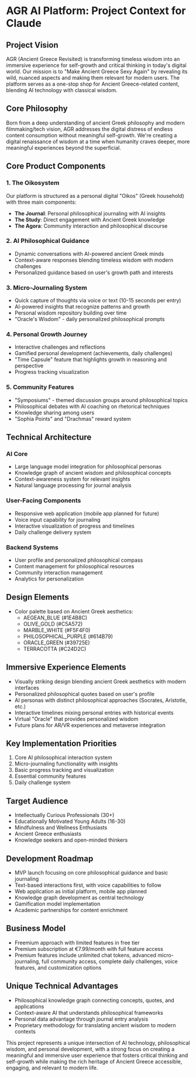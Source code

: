 # AGR AI Platform: Project Context for Claude

## Project Vision
AGR (Ancient Greece Revisited) is transforming timeless wisdom into an immersive experience for self-growth and critical thinking in today's digital world. Our mission is to "Make Ancient Greece Sexy Again" by revealing its wild, nuanced aspects and making them relevant for modern users. The platform serves as a one-stop shop for Ancient Greece-related content, blending AI technology with classical wisdom.

## Core Philosophy
Born from a deep understanding of ancient Greek philosophy and modern filmmaking/tech vision, AGR addresses the digital distress of endless content consumption without meaningful self-growth. We're creating a digital renaissance of wisdom at a time when humanity craves deeper, more meaningful experiences beyond the superficial.

## Core Product Components

### 1. The Oikosystem
Our platform is structured as a personal digital "Oikos" (Greek household) with three main components:
- **The Journal**: Personal philosophical journaling with AI insights
- **The Study**: Direct engagement with Ancient Greek knowledge
- **The Agora**: Community interaction and philosophical discourse

### 2. AI Philosophical Guidance
- Dynamic conversations with AI-powered ancient Greek minds
- Context-aware responses blending timeless wisdom with modern challenges
- Personalized guidance based on user's growth path and interests

### 3. Micro-Journaling System
- Quick capture of thoughts via voice or text (10-15 seconds per entry)
- AI-powered insights that recognize patterns and growth
- Personal wisdom repository building over time
- "Oracle's Wisdom" - daily personalized philosophical prompts

### 4. Personal Growth Journey
- Interactive challenges and reflections
- Gamified personal development (achievements, daily challenges)
- "Time Capsule" feature that highlights growth in reasoning and perspective
- Progress tracking visualization

### 5. Community Features
- "Symposiums" - themed discussion groups around philosophical topics
- Philosophical debates with AI coaching on rhetorical techniques
- Knowledge sharing among users
- "Sophia Points" and "Drachmas" reward system

## Technical Architecture

### AI Core
- Large language model integration for philosophical personas
- Knowledge graph of ancient wisdom and philosophical concepts
- Context-awareness system for relevant insights
- Natural language processing for journal analysis

### User-Facing Components
- Responsive web application (mobile app planned for future)
- Voice input capability for journaling
- Interactive visualization of progress and timelines
- Daily challenge delivery system

### Backend Systems
- User profile and personalized philosophical compass
- Content management for philosophical resources
- Community interaction management
- Analytics for personalization

## Design Elements
- Color palette based on Ancient Greek aesthetics:
  - AEGEAN_BLUE (#1E4B8C) 
  - OLIVE_GOLD (#C5A572)
  - MARBLE_WHITE (#F5F4F0)
  - PHILOSOPHICAL_PURPLE (#614B79)
  - ORACLE_GREEN (#39725E)
  - TERRACOTTA (#C24D2C)

## Immersive Experience Elements
- Visually striking design blending ancient Greek aesthetics with modern interfaces
- Personalized philosophical quotes based on user's profile
- AI personas with distinct philosophical approaches (Socrates, Aristotle, etc.)
- Interactive timelines mixing personal entries with historical events
- Virtual "Oracle" that provides personalized wisdom
- Future plans for AR/VR experiences and metaverse integration

## Key Implementation Priorities
1. Core AI philosophical interaction system
2. Micro-journaling functionality with insights
3. Basic progress tracking and visualization
4. Essential community features
5. Daily challenge system

## Target Audience
- Intellectually Curious Professionals (30+)
- Educationally Motivated Young Adults (16-30)
- Mindfulness and Wellness Enthusiasts
- Ancient Greece enthusiasts
- Knowledge seekers and open-minded thinkers

## Development Roadmap
- MVP launch focusing on core philosophical guidance and basic journaling
- Text-based interactions first, with voice capabilities to follow
- Web application as initial platform, mobile app planned
- Knowledge graph development as central technology
- Gamification model implementation
- Academic partnerships for content enrichment

## Business Model
- Freemium approach with limited features in free tier
- Premium subscription at €7.99/month with full feature access
- Premium features include unlimited chat tokens, advanced micro-journaling, full community access, complete daily challenges, voice features, and customization options

## Unique Technical Advantages
- Philosophical knowledge graph connecting concepts, quotes, and applications
- Context-aware AI that understands philosophical frameworks
- Personal data advantage through journal entry analysis
- Proprietary methodology for translating ancient wisdom to modern contexts

This project represents a unique intersection of AI technology, philosophical wisdom, and personal development, with a strong focus on creating a meaningful and immersive user experience that fosters critical thinking and self-growth while making the rich heritage of Ancient Greece accessible, engaging, and relevant to modern life.
